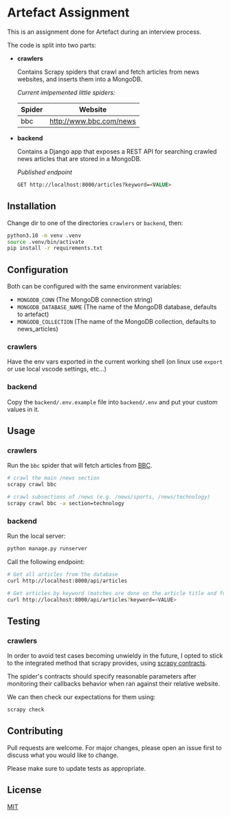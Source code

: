 # Artefact Assignment

This is an assignment done for Artefact during an interview process.

The code is split into two parts:

- **crawlers**

    Contains Scrapy spiders that crawl and fetch articles from news websites, and inserts them into a MongoDB.

    *Current imlpemented little spiders:*

    | Spider | Website |
    | -------- | -------- |
    | bbc | http://www.bbc.com/news |

- **backend**

    Contains a Django app that exposes a REST API for searching crawled news articles that are stored in a MongoDB.

    *Published endpoint*

    ```html
    GET http://localhost:8000/articles?keyword=<VALUE>
    ```

## Installation

Change dir to one of the directories `crawlers` or `backend`, then:

```bash
python3.10 -m venv .venv
source .venv/bin/activate
pip install -r requirements.txt
```

## Configuration

Both can be configured with the same environment variables:

- `MONGODB_CONN` (The MongoDB connection string)
- `MONGODB_DATABASE_NAME` (The name of the MongoDB database, defaults to artefact)
- `MONGODB_COLLECTION` (The name of the MongoDB collection, defaults to news_articles)

### crawlers

Have the env vars exported in the current working shell (on linux use `export` or use local vscode settings, etc...)

### backend

Copy the `backend/.env.example` file into `backend/.env` and put your custom values in it.

## Usage

### crawlers

Run the `bbc` spider that will fetch articles from [BBC](https://www.bbc.com/news).

```bash
# crawl the main /news section
scrapy crawl bbc 

# crawl subsections of /news (e.g. /news/sports, /news/technology)
scrapy crawl bbc -a section=technology
```

### backend

Run the local server:

```bash
python manage.py runserver
```

Call the following endpoint:

```bash
# Get all articles from the database
curl http://localhost:8000/api/articles

# Get articles by keyword (matches are done on the article title and full text)
curl http://localhost:8000/api/articles?keyword=<VALUE>
```

## Testing

### crawlers

In order to avoid test cases becoming unwieldy in the future, I opted to stick to the integrated method that scrapy provides, using [scrapy contracts](https://docs.scrapy.org/en/latest/topics/contracts.html).

The spider's contracts should specify reasonable parameters after monitoring their callbacks behavior when ran against their relative website.

We can then check our expectations for them using:

```bash
scrapy check
```

## Contributing

Pull requests are welcome. For major changes, please open an issue first
to discuss what you would like to change.

Please make sure to update tests as appropriate.

## License

[MIT](https://choosealicense.com/licenses/mit/)
